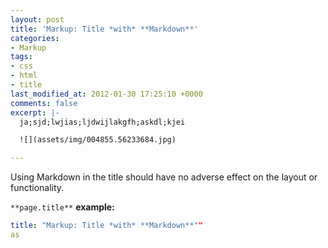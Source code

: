 ```yaml
---
layout: post
title: 'Markup: Title *with* **Markdown**'
categories:
- Markup
tags:
- css
- html
- title
last_modified_at: 2012-01-30 17:25:10 +0000
comments: false
excerpt: |-
  ja;sjd;lwjias;ljdwijlakgfh;askdl;kjei

  ![](assets/img/004855.56233684.jpg)

---
```

Using Markdown in the title should have no adverse effect on the layout or functionality.

`**page.title**` **example:**

```yaml
title: "Markup: Title *with* **Markdown**""
as
```